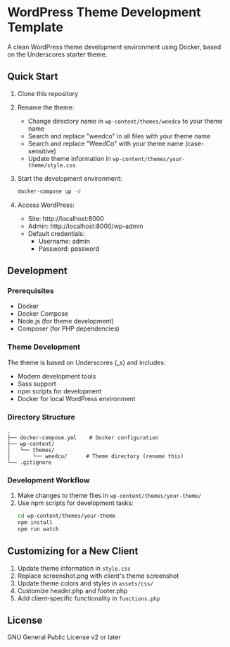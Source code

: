 # WordPress Theme Development Template

A clean WordPress theme development environment using Docker, based on the Underscores starter theme.

## Quick Start

1. Clone this repository
2. Rename the theme:
   - Change directory name in `wp-content/themes/weedco` to your theme name
   - Search and replace "weedco" in all files with your theme name
   - Search and replace "WeedCo" with your theme name (case-sensitive)
   - Update theme information in `wp-content/themes/your-theme/style.css`

3. Start the development environment:
   ```bash
   docker-compose up -d
   ```

4. Access WordPress:
   - Site: http://localhost:8000
   - Admin: http://localhost:8000/wp-admin
   - Default credentials:
     - Username: admin
     - Password: password

## Development

### Prerequisites
- Docker
- Docker Compose
- Node.js (for theme development)
- Composer (for PHP dependencies)

### Theme Development
The theme is based on Underscores (_s) and includes:
- Modern development tools
- Sass support
- npm scripts for development
- Docker for local WordPress environment

### Directory Structure
```
.
├── docker-compose.yml    # Docker configuration
├── wp-content/
│   └── themes/
│       └── weedco/      # Theme directory (rename this)
└── .gitignore
```

### Development Workflow
1. Make changes to theme files in `wp-content/themes/your-theme/`
2. Use npm scripts for development tasks:
   ```bash
   cd wp-content/themes/your-theme
   npm install
   npm run watch
   ```

## Customizing for a New Client
1. Update theme information in `style.css`
2. Replace screenshot.png with client's theme screenshot
3. Update theme colors and styles in `assets/css/`
4. Customize header.php and footer.php
5. Add client-specific functionality in `functions.php`

## License
GNU General Public License v2 or later
